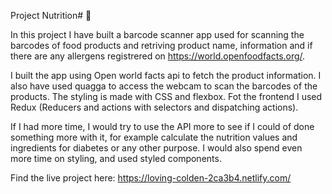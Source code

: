 Project Nutrition# :cucumber:

In this project I have built a barcode scanner app used for scanning the barcodes of food products and retriving product name, information and if there are any allergens registrered on https://world.openfoodfacts.org/. 

I built the app using  Open world facts api to fetch the product information. I also have used quagga to access the webcam to scan the barcodes of the products. The styling is made with CSS and flexbox. Fot the frontend I used Redux (Reducers and actions with selectors and dispatching actions).

If I had more time, I would try to use the API more to see if I could of done something more with it, for example calculate the nutrition values and ingredients for diabetes or any other purpose. I would also spend even more time on styling, and used styled components.

Find the live project here: https://loving-colden-2ca3b4.netlify.com/
